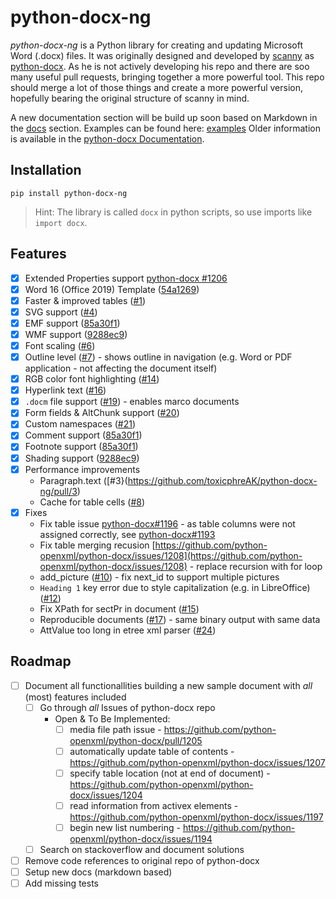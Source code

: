 # python-docx-ng

*python-docx-ng* is a Python library for creating and updating Microsoft Word (.docx) files.
It was originally designed and developed by [scanny](https://github.com/scanny) as [python-docx](https://github.com/python-openxml/python-docx).
As he is not actively developing his repo and there are soo many useful pull requests, bringing together a more powerful tool.
This repo should merge a lot of those things and create a more powerful version, hopefully bearing the original structure of scanny in mind.

A new documentation section will be build up soon based on Markdown in the [docs](docs) section.
Examples can be found here: [examples](docs/examples)
Older information is available in the [python-docx Documentation](https://python-docx.readthedocs.org/en/latest/).

## Installation

```commandline
pip install python-docx-ng
```

> Hint: The library is called `docx` in python scripts, so use imports like `import docx`. 

## Features

+ [x] Extended Properties support [python-docx #1206](https://github.com/python-openxml/python-docx/pull/1206)
+ [x] Word 16 (Office 2019) Template ([54a1269](https://github.com/toxicphreAK/python-docx-ng/commit/54a1269a3608239adfef079840f69389235c88b8))
+ [x] Faster & improved tables ([#1](https://github.com/toxicphreAK/python-docx-ng/pull/1))
+ [x] SVG support ([#4](https://github.com/toxicphreAK/python-docx-ng/pull/4))
+ [x] EMF support ([85a30f1](https://github.com/toxicphreAK/python-docx-ng/commit/85a30f16a1f49767e331525346d8220926ecde39))
+ [x] WMF support ([9288ec9](https://github.com/toxicphreAK/python-docx-ng/commit/9288ec96db4faed53e46221e61100106e82934d8))
+ [x] Font scaling ([#6](https://github.com/toxicphreAK/python-docx-ng/pull/6))
+ [x] Outline level ([#7](https://github.com/toxicphreAK/python-docx-ng/pull/7)) - shows outline in navigation (e.g. Word or PDF application - not affecting the document itself)
+ [x] RGB color font highlighting ([#14](https://github.com/toxicphreAK/python-docx-ng/pull/14))
+ [x] Hyperlink text ([#16](https://github.com/toxicphreAK/python-docx-ng/pull/16))
+ [x] `.docm` file support ([#19](https://github.com/toxicphreAK/python-docx-ng/pull/16)) - enables marco documents
+ [x] Form fields & AltChunk support ([#20](https://github.com/toxicphreAK/python-docx-ng/pull/20))
+ [x] Custom namespaces ([#21](https://github.com/toxicphreAK/python-docx-ng/pull/21))
+ [x] Comment support ([85a30f1](https://github.com/toxicphreAK/python-docx-ng/commit/85a30f16a1f49767e331525346d8220926ecde39))
+ [x] Footnote support ([85a30f1](https://github.com/toxicphreAK/python-docx-ng/commit/85a30f16a1f49767e331525346d8220926ecde39))
+ [x] Shading support ([9288ec9](https://github.com/toxicphreAK/python-docx-ng/commit/9288ec96db4faed53e46221e61100106e82934d8))
+ [x] Performance improvements
  + Paragraph.text ([#3}(https://github.com/toxicphreAK/python-docx-ng/pull/3)
  + Cache for table cells ([#8](https://github.com/toxicphreAK/python-docx-ng/pull/8))
+ [x] Fixes
  + Fix table issue [python-docx#1196](https://github.com/python-openxml/python-docx/pull/1196) - as table columns were not assigned correctly, see [python-docx#1193](https://github.com/python-openxml/python-docx/issues/1193)
  + Fix table merging recusion [https://github.com/python-openxml/python-docx/issues/1208](https://github.com/python-openxml/python-docx/issues/1208) - replace recursion with for loop
  + add_picture ([#10](https://github.com/toxicphreAK/python-docx-ng/pull/10)) - fix next_id to support multiple pictures
  + `Heading 1` key error due to style capitalization (e.g. in LibreOffice) ([#12](https://github.com/toxicphreAK/python-docx-ng/pull/12))
  + Fix XPath for sectPr in document ([#15](https://github.com/toxicphreAK/python-docx-ng/pull/15))
  + Reproducible documents ([#17](https://github.com/toxicphreAK/python-docx-ng/pull/17)) - same binary output with same data
  + AttValue too long in etree xml parser ([#24](https://github.com/toxicphreAK/python-docx-ng/pull/24))

## Roadmap

+ [ ] Document all functionallities building a new sample document with *all* (most) features included
  + [ ] Go through *all* Issues of python-docx repo
    + Open & To Be Implemented:
      + [ ] media file path issue - https://github.com/python-openxml/python-docx/pull/1205
      + [ ] automatically update table of contents - https://github.com/python-openxml/python-docx/issues/1207
      + [ ] specify table location (not at end of document) - https://github.com/python-openxml/python-docx/issues/1204
      + [ ] read information from activex elements - https://github.com/python-openxml/python-docx/issues/1197
      + [ ] begin new list numbering - https://github.com/python-openxml/python-docx/issues/1194
  + [ ] Search on stackoverflow and document solutions
+ [ ] Remove code references to original repo of python-docx
+ [ ] Setup new docs (markdown based)
+ [ ] Add missing tests
